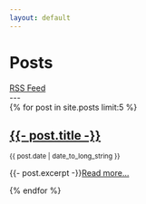 ```yaml
---
layout: default
---
```


# Posts
<div>
<a class="button" href="/feed.xml">RSS Feed</a>
</div>
---

<div>
{% for post in site.posts limit:5 %}
<a href="{{ post.url }}"><h2>{{- post.title -}}</h2></a>
<small>{{ post.date | date_to_long_string }}</small>
<p>{{- post.excerpt -}}<a href="{{-post.url-}}">Read more...</a></p>
{% endfor %}
</div>